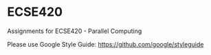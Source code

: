 # ECSE420

Assignments for ECSE420 - Parallel Computing

Please use Google Style Guide: https://github.com/google/styleguide
